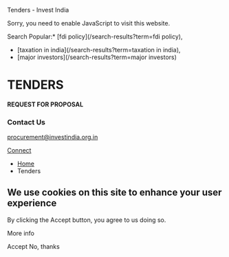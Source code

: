 











Tenders \- Invest India





























































 Sorry, you need to enable JavaScript to visit this website.
 











Search Popular:* [fdi policy](/search-results?term=fdi policy),
* [taxation in india](/search-results?term=taxation in india),
* [major investors](/search-results?term=major investors)







 



TENDERS
=======


#### REQUEST FOR PROPOSAL






### Contact Us


procurement@investindia.org.in


[Connect](mailto:procurement@investindia.org.in)









* [Home](/)
* Tenders




















































We use cookies on this site to enhance your user experience
-----------------------------------------------------------

By clicking the Accept button, you agree to us doing so.


More info


Accept
No, thanks



